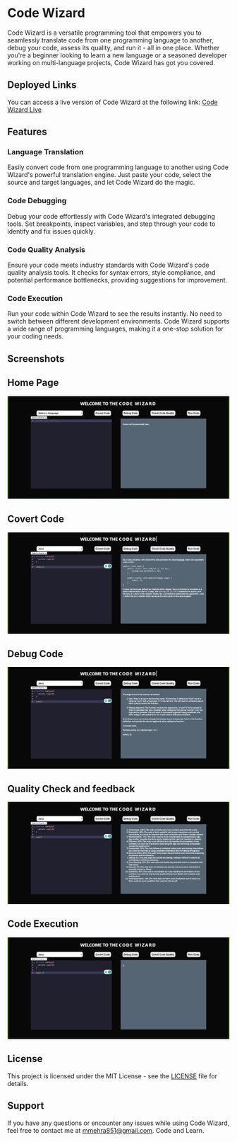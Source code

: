 
# Code Wizard
Code Wizard is a versatile programming tool that empowers you to seamlessly translate code from one programming language to another, debug your code, assess its quality, and run it - all in one place. Whether you're a beginner looking to learn a new language or a seasoned developer working on multi-language projects, Code Wizard has got you covered.
## Deployed Links

You can access a live version of Code Wizard at the following link: [Code Wizard Live](https://vermillion-cannoli-a72be1.netlify.app/)
## Features

### Language Translation
Easily convert code from one programming language to another using Code Wizard's powerful translation engine. Just paste your code, select the source and target languages, and let Code Wizard do the magic.

### Code Debugging
Debug your code effortlessly with Code Wizard's integrated debugging tools. Set breakpoints, inspect variables, and step through your code to identify and fix issues quickly.

### Code Quality Analysis
Ensure your code meets industry standards with Code Wizard's code quality analysis tools. It checks for syntax errors, style compliance, and potential performance bottlenecks, providing suggestions for improvement.

### Code Execution
Run your code within Code Wizard to see the results instantly. No need to switch between different development environments. Code Wizard supports a wide range of programming languages, making it a one-stop solution for your coding needs.

## Screenshots
## Home Page
![Screenshot 1](Frontend/Screenshots/Screenshot%20(120).png)
## Covert Code
![Screenshot 2](Frontend/Screenshots/Screenshot%20(121).png)
## Debug Code
![Screenshot 3](Frontend/Screenshots/Screenshot%20(122).png)
## Quality Check and feedback
![Screenshot 4](Frontend/Screenshots/Screenshot%20(123).png)
## Code Execution
![Screenshot 5](Frontend/Screenshots/Screenshot%20(124).png)


## License

This project is licensed under the MIT License - see the [LICENSE](LICENSE) file for details.

## Support

If you have any questions or encounter any issues while using Code Wizard,  feel free to contact me at mmehra851@gmail.com. Code and Learn.

